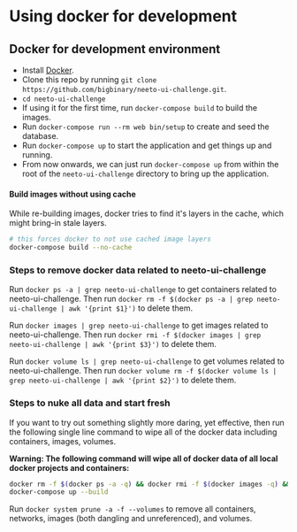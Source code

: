 # Using docker for development

## Docker for development environment

- Install [Docker](https://docs.docker.com/get-docker/).
- Clone this repo by running `git clone https://github.com/bigbinary/neeto-ui-challenge.git`.
- `cd neeto-ui-challenge`
- If using it for the first time, run `docker-compose build` to build the images.
- Run `docker-compose run --rm web bin/setup` to create and seed the database.
- Run `docker-compose up` to start the application and get things up and running.
- From now onwards, we can just run `docker-compose up` from within the root of the `neeto-ui-challenge` directory to bring up the application.

#### Build images without using cache

While re-building images, docker tries to find it's layers in the cache, which might bring-in stale layers.

```bash
# this forces docker to not use cached image layers
docker-compose build --no-cache
```

### Steps to remove docker data related to neeto-ui-challenge

Run `docker ps -a | grep neeto-ui-challenge` to get containers related to neeto-ui-challenge. Then run `docker rm -f $(docker ps -a | grep neeto-ui-challenge | awk '{print $1}')` to delete them.

Run `docker images | grep neeto-ui-challenge` to get images related to neeto-ui-challenge. Then run `docker rmi -f $(docker images | grep neeto-ui-challenge | awk '{print $3}')` to delete them.

Run `docker volume ls | grep neeto-ui-challenge` to get volumes related to neeto-ui-challenge. Then run `docker volume rm -f $(docker volume ls | grep neeto-ui-challenge | awk '{print $2}')` to delete them.

### Steps to nuke all data and start fresh

If you want to try out something slightly more daring, yet effective, then run the following single line command to wipe all of the docker data including containers, images, volumes.

**Warning: The following command will wipe all of docker data of all local docker projects and containers:**

```bash
docker rm -f $(docker ps -a -q) && docker rmi -f $(docker images -q) && docker volume rm -f $(docker volume ls -q)
docker-compose up --build
```

Run `docker system prune -a -f --volumes` to remove all containers, networks, images (both dangling and unreferenced), and volumes.
